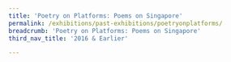 ```yaml
---
title: 'Poetry on Platforms: Poems on Singapore'
permalink: /exhibitions/past-exhibitions/poetryonplatforms/
breadcrumb: 'Poetry on Platforms: Poems on Singapore'
third_nav_title: '2016 & Earlier'

---
```



